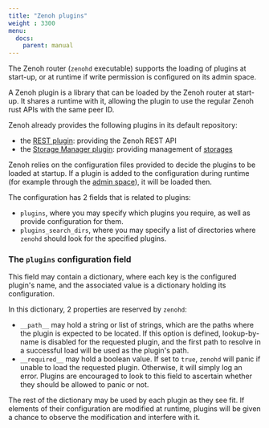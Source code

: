 ```yaml
---
title: "Zenoh plugins"
weight : 3300
menu:
  docs:
    parent: manual
---
```


The Zenoh router (`zenohd` executable) supports the loading of plugins at start-up, or at runtime if write permission is configured on its admin space.

A Zenoh plugin is a library that can be loaded by the Zenoh router at start-up. It shares a runtime with it, allowing the plugin to use the regular Zenoh rust APIs with the same peer ID.

Zenoh already provides the following plugins in its default repository:
 - the [REST plugin](../plugin-http): providing the Zenoh REST API
 - the [Storage Manager plugin](../plugin-storage-manager): providing management of [storages](../abstractions#storage)

<!-- ## Before v0.6
By default the Zenoh router will automatically search for and load plugins library files with these names:
 - on Unix/Linux: `libzplugin_*.so`
 - on macOS: `libzplugin_*.dylib`
 - on Windows: `zplugin_*.dll`

The list of paths in which the Zenoh router will search for plugins can be configured via the `--plugin-search-dir` option (this can be repeated to specify several directories). The default list can be seen using the `--help` option.

This automatic search and load of plugins can be deactivated using the `--plugin-nolookup` option.  
Plugin library files to load manually can be specified using the `--plugin` option (repeatable). In this case, the complete path of the library file must be specified, and its filename can be anything. -->

<!-- ## From v0.6  -->
<!-- Zenoh 0.6 has had its configuration and plugin infrastructure overhauled. The most major change is that **`zenohd` no longer loads all available plugins at startup**. -->

<!-- Instead, only plugins that appear in the configuration are loaded.  -->
Zenoh relies on the configuration files provided to decide the plugins to be loaded at startup. 
If a plugin is added to the configuration during runtime (for example through the [admin space](../abstractions#admin-space)), it will be loaded then.

<!-- This choice was made to reduce side effects, as loading all available plugins can lead to loading plugins that have behaviour you do not expect, or that may have weird interactions when running side-by-side. -->

The configuration has 2 fields that is related to plugins:
* `plugins`, where you may specify which plugins you require, as well as provide configuration for them.
* `plugins_search_dirs`, where you may specify a list of directories where `zenohd` should look for the specified plugins.

<!-- Plugins can no longer add CLI arguments to those of `zenohd`. Instead, they are expected to obtain the information they need to run through the new configuration infrastructure.  
The `--plugin...` arguments have also seen their purpose slightly changed:
* `--plugin-nolookup` no longer exists, as this is now the normal behaviour of `zenohd`.
* `--plugin-search-dir` now replaces the search directories specified through configuration.
* `--plugin [VALUE]` now inserts a plugin into the configuration. If VALUE is a path, it will be requested by path. Otherwise, it will be requested by name. When a plugin is requested by `<name>`, `zenohd` will look for the system-appropriate `zplugin_<name>` dynamic library file within the `plugins_search_dirs`. -->

### The `plugins` configuration field
This field may contain a dictionary, where each key is the configured plugin's name, and the associated value is a dictionary holding its configuration.

In this dictionary, 2 properties are reserved by `zenohd`:
* `__path__` may hold a string or list of strings, which are the paths where the plugin is expected to be located. If this option is defined, lookup-by-name is disabled for the requested plugin, and the first path to resolve in a successful load will be used as the plugin's path.
* `__required__` may hold a boolean value. If set to `true`, `zenohd` will panic if unable to load the requested plugin. Otherwise, it will simply log an error. Plugins are encouraged to look to this field to ascertain whether they should be allowed to panic or not.

The rest of the dictionary may be used by each plugin as they see fit. If elements of their configuration are modified at runtime, plugins will be given a chance to observe the modification and interfere with it.